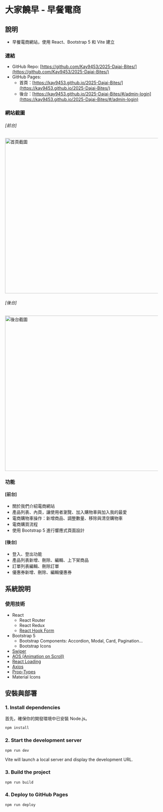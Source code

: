 # 大家饒早 - 早餐電商

## 說明
- 早餐電商網站，使用 React、Bootstrap 5 和 Vite 建立

### 連結

- GitHub Repo: [https://github.com/Kay9453/2025-Dajai-Bites/](https://github.com/Kay9453/2025-Dajai-Bites/)
- GitHub Pages: 
  - 首頁：[https://kay9453.github.io/2025-Dajai-Bites/](https://kay9453.github.io/2025-Dajai-Bites/)
  - 後台：[https://kay9453.github.io/2025-Dajai-Bites/#/admin-login](https://kay9453.github.io/2025-Dajai-Bites/#/admin-login)

### 網站截圖
###### [前台]
<img width="512" alt="首頁截圖" src="https://firebasestorage.googleapis.com/v0/b/kayismeblog.appspot.com/o/Side-Project%2F2025-DajaiBreakfast%2Fdaijai-bites-screenshot-frontend-compressed.png?alt=media&token=46116570-1135-479c-bc41-1d3a4e3d3dc1" />

###### [後台]
<img width="512" alt="後台截圖" src="https://firebasestorage.googleapis.com/v0/b/kayismeblog.appspot.com/o/Side-Project%2F2025-DajaiBreakfast%2Fdaijai-bites-screenshot-backend-compressed.png?alt=media&token=f1d2679d-0eea-4dde-82ca-37383ac53fac" />

### 功能
#### [前台]
- 關於我們介紹電商網站
- 產品列表、內頁，讓使用者瀏覽、加入購物車與加入我的最愛
- 電商購物車操作：新增商品、調整數量、移除與清空購物車
- 電商購買流程
- 使用 Bootstrap 5 進行響應式頁面設計

#### [後台]
- 登入、登出功能
- 產品列表新增、刪除、編輯、上下架商品
- 訂單列表編輯、刪除訂單
- 優惠券新增、刪除、編輯優惠券

## 系統說明

### 使用技術

- React
  - React Router
  - React Redux
  - [React Hook Form](https://react-hook-form.com/)
- Bootstrap 5
  - Bootstrap Components: Accordion, Modal, Card, Pagination...
  - Bootstrap Icons
- [Swiper](https://swiperjs.com/)
- [AOS (Animation on Scroll)](https://michalsnik.github.io/aos/)
- [React Loading](https://github.com/fakiolinho/react-loading)
- [Axios](https://github.com/axios/axios)
- [Prop-Types](https://github.com/facebook/prop-types)
- Material Icons

## 安裝與部署
### 1. Install dependencies
首先，確保你的開發環境中已安裝 Node.js。
```sh
npm install
```

### 2. Start the development server
```sh
npm run dev
```
Vite will launch a local server and display the development URL.

### 3. Build the project
```sh
npm run build
```

### 4. Deploy to GitHub Pages
```sh
npm run deploy
```